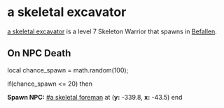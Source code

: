 # a skeletal excavator



[a skeletal excavator](/npc/36004) is a level 7 Skeleton Warrior that spawns in [Befallen](/zone/36).



## On NPC Death

local chance_spawn = math.random(100);

if(chance_spawn <= 20) then


**Spawn NPC:**  [\#a skeletal foreman](/npc/36092) at (**y:** -339.8, **x:** -43.5)
end